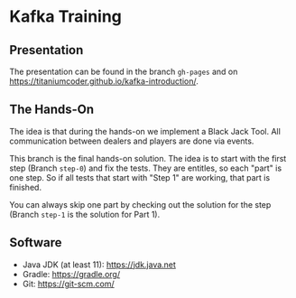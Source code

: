 # Kafka Training

## Presentation

The presentation can be found in the branch `gh-pages` and on <https://titaniumcoder.github.io/kafka-introduction/>.

## The Hands-On

The idea is that during the hands-on we implement a Black Jack Tool. All communication between dealers and
players are done via events.

This branch is the final hands-on solution. The idea is to start with the first step (Branch `step-0`) and
fix the tests. They are entitles, so each "part" is one step. So if all tests that start with "Step 1" are
working, that part is finished.

You can always skip one part by checking out the solution for the step (Branch `step-1` is the solution for Part 1).

## Software

- Java JDK (at least 11): <https://jdk.java.net>
- Gradle: <https://gradle.org/>
- Git: <https://git-scm.com/>
